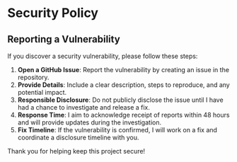 # Security Policy

## Reporting a Vulnerability

If you discover a security vulnerability, please follow these steps:

1. **Open a GitHub Issue**: Report the vulnerability by creating an issue in the repository.
2. **Provide Details**: Include a clear description, steps to reproduce, and any potential impact.
3. **Responsible Disclosure**: Do not publicly disclose the issue until I have had a chance to investigate and release a fix.
4. **Response Time**: I aim to acknowledge receipt of reports within 48 hours and will provide updates during the investigation.
5. **Fix Timeline**: If the vulnerability is confirmed, I will work on a fix and coordinate a disclosure timeline with you.

Thank you for helping keep this project secure!

